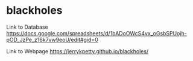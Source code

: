 # blackholes
Link to Database https://docs.google.com/spreadsheets/d/1bADoOWcS4vx_oGsbSPUojh-pOD_JzPe_z16k7vw9eoU/edit#gid=0

Link to Webpage https://jerrykpetty.github.io/blackholes/
